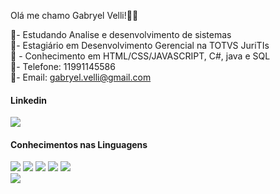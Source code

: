 
Olá me chamo Gabryel Velli!👋👋

📕- Estudando Analise e desenvolvimento de sistemas <br>
💼- Estagiário em Desenvolvimento Gerencial na TOTVS JuriTIs <br>
🧠 - Conhecimento em HTML/CSS/JAVASCRIPT, C#, java e SQL <br>
📱- Telefone: 11991145586 <br>
📩- Email: gabryel.velli@gmail.com
<html>
  <h4>Linkedin</h4>
  <a href="https://www.linkedin.com/in/gabryel-velli-vilas-boas-36ab3b26a/"><img src=https://img.shields.io/badge/LinkedIn-0077B5?style=for-the-badge&logo=linkedin&logoColor=white></a>
  <h4>Conhecimentos nas Linguagens</h4>
  <div style="display: inline_block">
    <img src=https://img.shields.io/badge/HTML5-E34F26?style=for-the-badge&logo=html5&logoColor=white> 
    <img src=https://img.shields.io/badge/CSS3-1572B6?style=for-the-badge&logo=css3&logoColor=white>
    <img src=https://img.shields.io/badge/JavaScript-F7DF1E?style=for-the-badge&logo=javascript&logoColor=black>
    <img src=https://img.shields.io/badge/C%23-239120?style=for-the-badge&logo=c-sharp&logoColor=white>
    <img src=https://img.shields.io/badge/Java-ED8B00?style=for-the-badge&logo=openjdk&logoColor=white><br>
    <img src=https://img.shields.io/badge/Microsoft_SQL_Server-CC2927?style=for-the-badge&logo=microsoft-sql-server&logoColor=white>
  </div>
</html>
<!--
**GabryelVelli/GabryelVelli** is a ✨ _special_ ✨ repository because its `README.md` (this file) appears on your GitHub profile.

Here are some ideas to get you started:

- 🔭 I’m currently working on ...
- 🌱 I’m currently learning ...
- 👯 I’m looking to collaborate on ...
- 🤔 I’m looking for help with ...
- 💬 Ask me about ...
- 📫 How to reach me: ...
- 😄 Pronouns: ...
- ⚡ Fun fact: ...
-->

